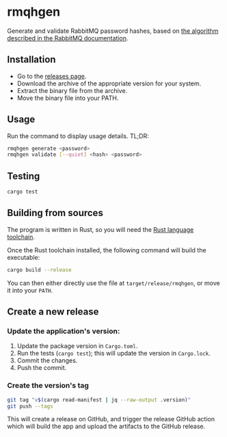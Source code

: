 # rmqhgen

Generate and validate RabbitMQ password hashes, based on [the algorithm described in the RabbitMQ documentation](https://www.rabbitmq.com/passwords.html#computing-password-hash).

## Installation

- Go to the [releases page](https://github.com/cGuille/rmqhgen/releases).
- Download the archive of the appropriate version for your system.
- Extract the binary file from the archive.
- Move the binary file into your PATH.

## Usage

Run the command to display usage details. TL;DR:

```bash
rmqhgen generate <password>
rmqhgen validate [--quiet] <hash> <password>
```

## Testing

```bash
cargo test
```

## Building from sources

The program is written in Rust, so you will need the [Rust language toolchain](https://www.rust-lang.org/tools/install).

Once the Rust toolchain installed, the following command will build the executable:

```bash
cargo build --release
```

You can then either directly use the file at `target/release/rmqhgen`, or move it into your `PATH`.

## Create a new release

### Update the application's version:

1. Update the package version in `Cargo.toml`.
2. Run the tests (`cargo test`); this will update the version in `Cargo.lock`.
3. Commit the changes.
4. Push the commit.

### Create the version's tag

```bash
git tag "v$(cargo read-manifest | jq --raw-output .version)"
git push --tags
```

This will create a release on GitHub, and trigger the release GitHub action which will build the app and upload the
artifacts to the GitHub release.
